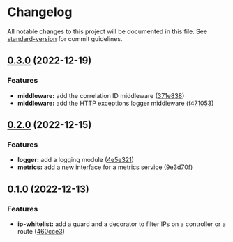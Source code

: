 # Changelog

All notable changes to this project will be documented in this file. See [standard-version](https://github.com/conventional-changelog/standard-version) for commit guidelines.

## [0.3.0](https://github.com/s3pweb/nestjs-ip-whitelist/compare/v0.2.0...v0.3.0) (2022-12-19)


### Features

* **middleware:** add the correlation ID middleware ([371e838](https://github.com/s3pweb/nestjs-ip-whitelist/commit/371e8380fbdc19782ac0f1d44ed6e9c4abf5fb99))
* **middleware:** add the HTTP exceptions logger middleware ([f471053](https://github.com/s3pweb/nestjs-ip-whitelist/commit/f4710536fca0333aa68efbeb5b21079bac42c8ea))

## [0.2.0](https://github.com/s3pweb/nestjs-ip-whitelist/compare/v0.1.0...v0.2.0) (2022-12-15)


### Features

* **logger:** add a logging module ([4e5e321](https://github.com/s3pweb/nestjs-ip-whitelist/commit/4e5e321d30bcaf7ca9da3de5483b2416d6d65714))
* **metrics:** add a new interface for a metrics service ([9e3d70f](https://github.com/s3pweb/nestjs-ip-whitelist/commit/9e3d70f3a6f3fd28bb72e6fb4ee5572913941283))

## 0.1.0 (2022-12-13)


### Features

* **ip-whitelist:** add a guard and a decorator to filter IPs on a controller or a route ([460cce3](https://github.com/s3pweb/nestjs-ip-whitelist/commit/460cce349159f37485e6c14913e61750d6138e38))
